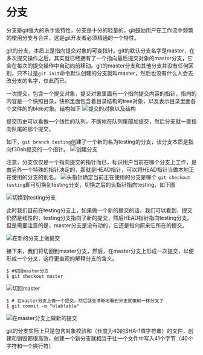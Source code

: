 # 分支

分支是git强大的杀手级特性，分支是十分的轻量的，git鼓励用户在工作流中频繁的使用分支与合并，这是git开发者必须精通的一个特性。

git的分支，本质上是指向提交对象的可变指针。git的默认分支名字是master，在多次提交操作之后，其实就已经拥有了一个指向最后提交对象的master分支，它会在每次的提交操作中自动向前移动。git的master分支和其他分支并没有任何区别，只不过是`git init`命令默认创建的分支就叫master，然后也没有什么人会去改分支的名字，仅此而已。

一次提交，包含一个提交对象，提交对象里面有一个指向提交内容的指针，指向的内容是一个快照目录，快照里面包含着目录结构的tree对象，以及表示目录里面各个文件的的blob对象。结构如下
![提交的对象以及结构](https://progit.bootcss.com/images/commit-and-tree.png)

提交历史可以看做一个线性的队列，不断地在队列尾部加提交，然后分支就一直指向队尾的那个提交。


如下，`git branch testing`创建了一个新的名为testing的分支，该分支本质是指向f30ab提交的一个指针。
![创建分支](https://progit.bootcss.com/images/two-branches.png)

注意，分支仅仅是一个指向提交的指针而已，标识用户当前在哪个分支上工作，是由另外一个特殊的指针决定的，那就是HEAD指针，可以将HEAD指针当做本地正在使用的分支的别名。
![头指针确定当前正在使用的分支是哪个](https://progit.bootcss.com/images/head-to-master.png)
`git checkout testing`即可切换到testing分支，切换之后的头指针指向testing，如下图

![切换到testing分支](https://progit.bootcss.com/images/head-to-testing.png)

此时我们目前在testing分支上，如果做一个新的提交的话，我们可以看到，提交仍然是线性的，testing分支指向了新的提交，然后HEAD指针指向testing分支。但是需要注意的是，master分支是没有动的，它还是指向原来它所在的提交。

![在新的分支上做提交](https://progit.bootcss.com/images/advance-testing.png)

接下来，我们将切回到master分支，然后，在master分支上形成一次提交，以便形成一个分叉，这将更直观的解释分支的含义。
```
$ #切回master分支
$ git checkout master
```
![切回master](https://progit.bootcss.com/images/checkout-master.png)

```
$ # 在master分支上做一个提交，然后就会清晰地看到分支就像树一样分叉了
$ git commit -m "blablabla"
```
![在master分支上做新的提交](https://progit.bootcss.com/images/advance-master.png)

git的分支实际上只是包含对象校验和（长度为40的SHA-1值字符串）的文件，创建和销毁都很高效，创建一个新分支就相当于往一个文件中写入41个字节（40个字符和一个换行符）

